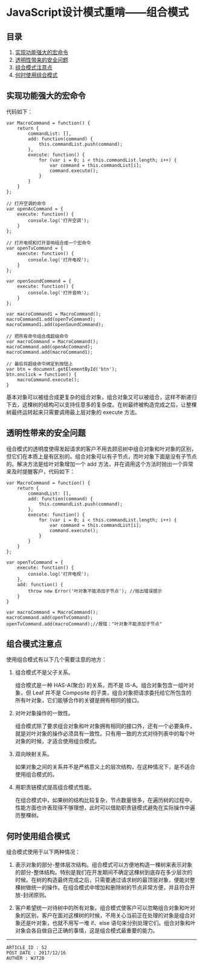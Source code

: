 
# JavaScript设计模式重啃——组合模式 #

## 目录 ##

1. [实现功能强大的宏命令](#href1)
2. [透明性带来的安全问题](#href2)
3. [组合模式注意点](#href3)
4. [何时使用组合模式](#href4)

## <a name="href1">实现功能强大的宏命令</a> ##

代码如下：

```
var MacroCommand = function() {
    return {
        commandList: [],
        add: function(command) {
            this.commandList.push(command);
        },
        execute: function() {
            for (var i = 0; i < this.commandList.length; i++) {
                var command = this.commandList[i];
                command.execute();
            }
        }
    }
};

// 打开空调的命令
var openAcCommand = {
    execute: function() {
        console.log('打开空调');
    }
};

// 打开电视和打开音响组合成一个宏命令
var openTvCommand = {
    execute: function() {
        console.log('打开电视');
    }
};

var openSoundCommand = {
    execute: function() {
        console.log('打开音响');
    }
};

var macroCommand1 = MacroCommand();
macroCommand1.add(openTvCommand);
macroCommand1.add(openSoundCommand);

// 把所有命令组合成超级命令
var macroCommand = MacroCommand();
macroCommand.add(openAcCommand);
macroCommand.add(macroCommand1);

// 最后将超级命令绑定到按钮上
var btn = document.getElementById('btn');
btn.onclick = function() {
    macroCommand.execute();
}
```

基本对象可以被组合成更复杂的组合对象，组合对象又可以被组合，这样不断递归下去，这棵树的结构可以支持任意多的复杂度。在树最终被构造完成之后，让整棵树最终运转起来只需要调用最上层对象的 execute 方法。

## <a name="href2">透明性带来的安全问题</a> ##

组合模式的透明度使得发起请求的客户不用去顾忌树中组合对象和叶对象的区别，但它们在本质上是有区别的。组合对象可以有子节点，而叶对象下面是没有子节点的。解决方法是给叶对象增加一个 add 方法，并在调用这个方法时抛出一个异常来及时提醒客户，代码如下：

```
var MacroCommand = function() {
    return {
        commandList: [],
        add: function(command) {
            this.commandList.push(command);
        },
        execute: function() {
            for (var i = 0; i < this.commandList.length; i++) {
                var command = this.commandList[i];
                command.execute();
            }
        }
    }
};

var openTvCommand = {
    execute: function() {
        console.log('打开电视');
    },
    add: function() {
        throw new Error('叶对象不能添加子节点'); //抛出错误提示
    }
}

var macroCommand = MacroCommand();
macroCommand.add(openTvCommand);
openTvCommand.add(macroCommand);//报错："叶对象不能添加子节点"
```

## <a name="href3">组合模式注意点</a> ##

使用组合模式有以下几个需要注意的地方：

1. 组合模式不是父子关系。

    组合模式是一种 HAS-A(聚合) 的关系，而不是 IS-A。组合对象包含一组叶对象，但 Leaf 并不是 Composite 的子类，组合对象把请求委托给它所包含的所有叶对象，它们能够合作的关键是拥有相同的接口。

2. 对叶对象操作的一致性。

    组合模式除了要求组合对象和叶对象拥有相同的接口外，还有一个必要条件，就是对叶对象的操作必须具有一致性。只有用一致的方式对待列表中的每个叶对象的时候，才适合使用组合模式。

3. 双向映射关系。

    如果对象之间的关系并不是严格意义上的层次结构，在这种情况下，是不适合使用组合模式的。

4. 用职责链模式提高组合模式性能。

    在组合模式中，如果树的结构比较复杂，节点数量很多，在遍历树的过程中，性能方面也许表现得不够理想，此时可以借助职责链模式避免在实际操作中遍历整棵树。

## <a name="href4">何时使用组合模式</a> ##

组合模式使用于以下两种情况：

1. 表示对象的部分-整体层次结构。组合模式可以方便地构造一棵树来表示对象的部分-整体结构。特别是我们在开发期间不确定这棵树到底存在多少层次的时候。在树的构造最终完成之后，只需要通过请求树的最顶层对象，便能对整棵树做统一的操作。在组合模式中增加和删除树的节点非常方便，并且符合开放-封闭原则。

2. 客户希望统一对待树中的所有对象。组合模式使客户可以忽略组合对象和叶对象的区别，客户在面对这棵树的时候，不用关心当前正在处理的对象是组合对象还是叶对象，也就不用写一堆 if、else 语句来分别处理它们。组合对象和叶对象会各自做自己正确的事情，这是组合模式最重要的能力。

---

```
ARTICLE_ID : 52
POST_DATE : 2017/12/16
AUTHER : WJT20
```
